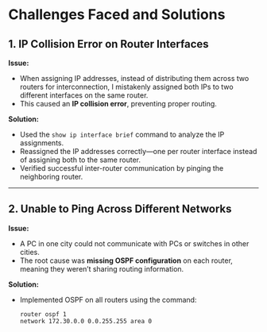 # Challenges Faced and Solutions  

## 1. IP Collision Error on Router Interfaces  
**Issue:**  
- When assigning IP addresses, instead of distributing them across two routers for interconnection, I mistakenly assigned both IPs to two different interfaces on the same router.  
- This caused an **IP collision error**, preventing proper routing.  

**Solution:**  
- Used the `show ip interface brief` command to analyze the IP assignments.  
- Reassigned the IP addresses correctly—one per router interface instead of assigning both to the same router.  
- Verified successful inter-router communication by pinging the neighboring router.  

---

## 2. Unable to Ping Across Different Networks  
**Issue:**  
- A PC in one city could not communicate with PCs or switches in other cities.  
- The root cause was **missing OSPF configuration** on each router, meaning they weren’t sharing routing information.  

**Solution:**  
- Implemented OSPF on all routers using the command:  
  ```plaintext
  router ospf 1  
  network 172.30.0.0 0.0.255.255 area 0  
